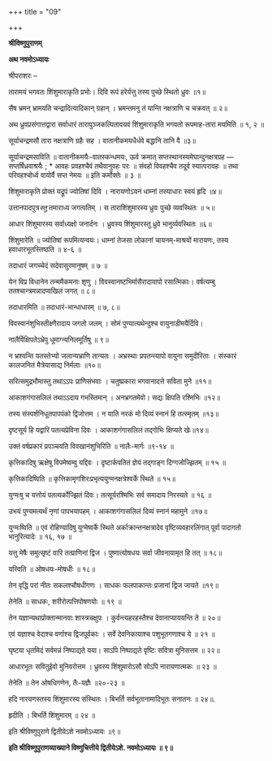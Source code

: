 +++
title = "09"

+++


<div id="pl-73202" claऽऽ="panel-layout">

<div id="pg-73202-0" claऽऽ="panel-grid panel-no-ऽtyle">

<div id="pgc-73202-0-0" claऽऽ="panel-grid-cell" weight="1">

<div id="panel-73202-0-0-0" claऽऽ="ऽo-panel widget widget_ऽow-editor panel-firऽt-child panel-laऽt-child" index="0" data-ऽtyle="{&quot;background_image_attachment&quot;ःfalऽe,&quot;background_diऽplay&quot;ः&quot;tile&quot;}">

<div claऽऽ="ऽo-widget-ऽow-editor ऽo-widget-ऽow-editor-baऽe">

<div claऽऽ="ऽiteorigin-widget-tinymce textwidget">

**श्रीविष्णुपुराणम्**

**अथ नवमोऽध्यायः**

श्रीपराशरः –

तारामयं भगवतः शिंशुमाराकृति प्रभोः। दिवि रूपं हरेर्यत्तु तस्य पुच्छे स्थितो ध्रुवः ॥१॥

सैष भ्रमन् भ्रामयति चन्द्रादित्यादिकान् ग्रहान् । भ्रमन्तमनु तं यान्ति नक्षत्राणि च चक्रवत् ॥ २॥

अथ ध्रुवप्रसंगात्तद्वारा सर्वाधारं तारापुञ्जकल्पितावयवं शिंशुमाराकृति भगवतो रूपमाह-तारा मयमिति ॥ १, २ ॥

सूर्याचन्द्रमसौ तारा नक्षत्राणि ग्रहैः सह । वातानीकमयधैर्धवे बद्धानि तानि वै ॥३॥

सूर्याचन्द्रमसाविति ॥ वातानीकमयैः-वातस्कन्धमयः, ऊर्व क्रमात् सप्तस्थानस्यमेघान्दुनक्षत्रग्रह — सप्तर्षिध्रवाश्रयैः ; \* आवहः प्रवहश्चैवं तथैवानुवहः परः ॥ संवहो विवहश्चैव तदूर्व स्यात्परावहः ॥ तथा परिवहश्चोर्ध्व वायोर्वै सप्त नेमयः ॥ इति कर्मोक्तेः ॥ ३ ॥

शिंशुमाराकृति प्रोक्तं यद्रूपं ज्योतिषां दिवि । नारायणोऽयनं धाम्नां तस्याधारः स्वयं हृदि ॥४॥

उत्तानपादपुत्र*स्तु* तमाराध्य जगत्पतिम् । स ताराशिंशुमारस्य ध्रुवः पुच्छे व्यवस्थितः ॥ ५॥

आधार शिंशुमारस्य सर्वाध्यक्षो जनार्दनः । ध्रुवस्य शिंशुमारस्तु ध्रुवे भानुर्व्यवस्थितः ॥६॥

शिंशुमारेति ॥ ज्योतिषां रूपमित्यन्वयः। धाम्नां तेजसा लोकानां चायनम्-माश्रयों मारायणः, तस्य हवाधारभूतस्तिष्ठति ॥ ४-६ ॥

तदाधारं जगच्चेदं सदेवासुरमानुषम् ॥ ७ ॥

येन विप्र विधानेन तन्ममैकमनाः शृणु । विवस्वानष्टभिर्मासैरादायापो रसात्मिकाः। वर्षत्यम्बु ततश्चान्त्रमन्नादप्यखिलं जगत् ॥ ८॥

तदाधारमिति ॥ तदाधारं-भान्धाधारम् ॥ ७, ८॥

विवस्वानंशुभिस्तीक्ष्णैरादाय जगतो जलम् । सोमं पुण्यात्यथेन्दुश्च वायुनाडीमयैर्दिवि।

नालैर्विक्षिपतेऽभ्रेपु धूमाग्न्यनिलमूर्तिषु ॥ ९॥

न भ्रश्यन्ति यतस्तेभ्यो जलान्यभ्राणि तान्यतः । अभ्रस्थाः प्रपतन्त्यापो वायुना समुदीरिताः । संस्कारं कालजनितं मैत्रेयासाद्य निर्मलाः ॥१०॥

सरित्समुद्रभौमास्तु तथाऽऽपः प्राणिसंभवाः । चतुष्प्रकारा भगवानादत्ते सविता मुने ॥११॥

आकाशगंगासलिलं तथाऽऽदाय गभस्तिमान् । अनभ्रगतमेवो। सद्यः क्षिपति रश्मिभिः ॥१२॥

तस्य संस्पर्शनिधूतपापपंको द्विजोत्तम । न याति नरकं मो दिव्यं स्नानं हि तत्स्मृतम् ॥१३॥

दृष्टसूर्य हि यद्वारि पतत्यप्रेविना दिवः । आकाशगंगासलिलं तद्गोभिः क्षिप्यते खेः॥१४॥

उक्तं वर्षप्रकारं प्रपञ्चयति विवखानंशुभिरिति ॥ नालैः-मार्गः ॥९-१४ ॥

कृत्तिकादिषु ऋक्षेषु विपमेष्वम्वु यद्दिवः । दृष्टार्कपतितं ज्ञेयं तद्गाङ्ग दिग्गजोज्झितम् ॥ १५ ॥

कृत्तिकादिष्विति ॥ कृत्तिकामृगशिरःप्रभृत्ययुग्मनक्षत्रेश्वर्के स्थिते ॥ १५॥

युग्मःषु च यत्तोयं पतत्यर्कोज्झितं दिवः। तत्सूर्यरश्मिभिः सर्व समादाय निरस्यते ॥ १६ ॥

उभयं पुण्यमत्यर्थं नृणां पापभयापहम् । आकाशगंगासलिलं दिव्यं स्नानं महामुने ॥१७॥

युग्मःष्विति ॥ एवं रोहिण्यादिषु युग्मेष्वर्के स्थिते अर्काक्रान्तनक्षत्रादेव वृष्टिव्यवहारलिंगात् पूर्वा पादागतो भानुरित्यादेः ॥ १६, १७ ॥

यत्तु मेषैः समुत्सृष्टं वारि तत्प्राणिनां द्विज । पुष्णात्योषधयः सर्वा जीवनायामृत हि तत् ॥ १८॥

यत्त्विति ॥ ओषधयः-मोषधीः ॥ १८॥

तेन वृद्धि परां नीतः सकलश्चौषधीगणः । साधकः फलपाकान्तः प्रजानां द्विज जायते ॥१९॥

तेनेति ॥ साधकः, शरीरोत्पत्तिपोषणयोः ॥ १९ ॥

तेन यज्ञान्यथाप्रोक्तान्मानवाः शास्त्रचक्षुपः । कुर्वन्त्यहरहस्तैश्च देवानाप्याययन्ति ते ॥ २०॥

एवं यज्ञाश्च वेदाश्च वर्णाश्च द्विजपूर्वकाः । सर्वे देवनिकायाश्च पशुभूतगणाश्च ये ॥ २१ ॥

घृष्टया धृतमिदं सर्वमन्नं निष्पाद्यते यया। साऽपि निष्पाद्यते वृष्टिः सवित्रा मुनिसत्तम ॥ २२॥

आधारभूतः सवितुईवो मुनिवरोत्तम । ध्रुवस्य शिंशुमारोऽसौ सोऽपि नारायणात्मकः ॥ २३ ॥

तेनेति ॥ तेन ओषधिगणेन, तैः-यज्ञैः ॥२०-२३ ॥

हदि नारयणस्तस्य शिंशुमारस्य संस्थितः । बिभर्ति सर्वभूतानामादिभूतः सनातनः ॥ २४॥.

हृदीति । बिभर्ति शिंशुमारम् ॥ २४ ॥

इति श्रीविष्णुपुराणे द्वितीयेऽशे नवमोऽध्यायः ॥९॥

**इति श्रीविष्णुपुराणव्याख्याने विष्णुचित्तीये द्वितीयेऽशे. नवमोऽध्यायः ॥ ९॥**















